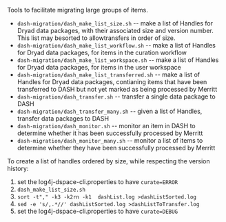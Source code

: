 Tools to facilitate migrating large groups of items.

- `dash-migration/dash_make_list_size.sh` -- make a list of Handles for Dryad data packages, with their associated size and version number. This list may besorted to allowtransfers in order of size.
- `dash-migration/dash_make_list_workflow.sh` -- make a list of Handles for Dryad data packages, for items in the curation workflow
- `dash-migration/dash_make_list_workspace.sh` -- make a list of Handles for Dryad data packages, for items in the user workspace
- `dash-migration/dash_make_list_transferred.sh` -- make a list of Handles for Dryad data packages, contianing items that have been transferred to DASH but not yet marked as being processed by Merritt
- `dash-migration/dash_transfer.sh` -- transfer a single data package to DASH
- `dash-migration/dash_transfer_many.sh` -- given a list of Handles, transfer data packages to DASH
- `dash-migration/dash_monitor.sh` -- monitor an item in DASH to determine whether it has been successfully processed by Merritt
- `dash-migration/dash_monitor_many.sh` -- monitor a list of items to determine whether they have been successfully processed by Merritt

To create a list of handles ordered by size, while respecting the version history:
1. set the log4j-dspace-cli.properties to have `curate=ERROR`
2. `dash_make_list_size.sh`
3. `sort -t"," -k3 -k2rn -k1  dashList.log >dashListSorted.log`
4. `sed -e 's/,.*//' dashListSorted.log >dashListToTransfer.log`
5. set the log4j-dspace-cli.properties to have `curate=DEBUG`
	  
